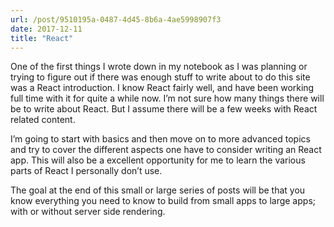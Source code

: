 ```yaml
---
url: /post/9510195a-0487-4d45-8b6a-4ae5998907f3
date: 2017-12-11
title: "React"
---
```


One of the first things I wrote down in my notebook as I was planning or trying to figure out if there was enough stuff to write about to do this site was a React introduction. I know React fairly well, and have been working full time with it for quite a while now. I&#8217;m not sure how many things there will be to write about React. But I assume there will be a few weeks with React related content.



I&#8217;m going to start with basics and then move on to more advanced topics and try to cover the different aspects one have to consider writing an React app. This will also be a excellent opportunity for me to learn the various parts of React I personally don&#8217;t use.



The goal at the end of this small or large series of posts will be that you know everything you need to know to build from small apps to large apps; with or without server side rendering.